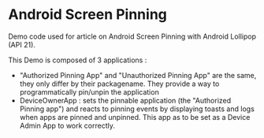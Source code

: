 # Android Screen Pinning

Demo code used for article on Android Screen Pinning with Android Lollipop (API 21).

This Demo is composed of 3 applications : 

* "Authorized Pinning App" and "Unauthorized Pinning App" are the same, they only differ by their packagename. They provide a way to programmatically pin/unpin the application
* DeviceOwnerApp : sets the pinnable application (the "Authorized Pinning app") and reacts to pinning events by displaying toasts and logs when apps are pinned and unpinned. This app as to be set as a Device Admin App to work correctly.
